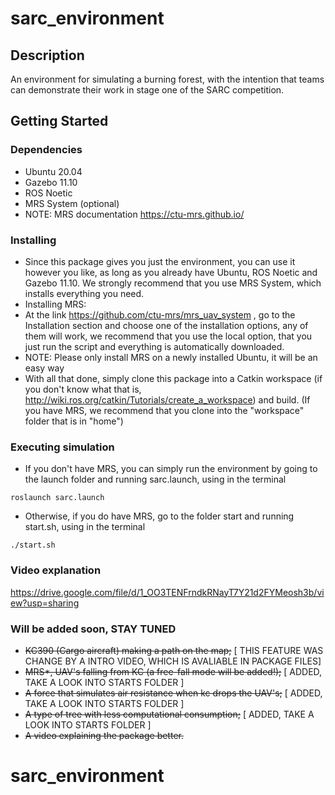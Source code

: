 # sarc_environment

## Description

An environment for simulating a burning forest, with the intention that teams can demonstrate their work in stage one of the SARC competition.

## Getting Started

### Dependencies

* Ubuntu 20.04
* Gazebo 11.10
* ROS Noetic
* MRS System (optional)
* NOTE: MRS documentation https://ctu-mrs.github.io/

### Installing

* Since this package gives you just the environment, you can use it however you like, as long as you already have Ubuntu, ROS Noetic and Gazebo 11.10. 
  We strongly recommend that you use MRS System, which installs everything you need.
* Installing MRS:
* At the link https://github.com/ctu-mrs/mrs_uav_system , go to the Installation section and choose one of the installation options,
  any of them will work, we recommend that you use the local option, that you just run the script and everything is automatically downloaded.
* NOTE: Please only install MRS on a newly installed Ubuntu, it will be an easy way
* With all that done, simply clone this package into a Catkin workspace (if you don't know what that is, http://wiki.ros.org/catkin/Tutorials/create_a_workspace)
  and build. (If you have MRS, we recommend that you clone into the "workspace" folder that is in "home")

### Executing simulation

* If you don't have MRS, you can simply run the environment by going to the launch folder and running sarc.launch, using in the terminal
```
roslaunch sarc.launch
```
* Otherwise, if you do have MRS, go to the folder start and running start.sh, using in the terminal
```
./start.sh
```

### Video explanation
https://drive.google.com/file/d/1_OO3TENFrndkRNayT7Y21d2FYMeosh3b/view?usp=sharing


### Will be added soon, STAY TUNED
* ~~KC390 (Cargo aircraft) making a path on the map;~~ [ THIS FEATURE WAS CHANGE BY A INTRO VIDEO, WHICH IS AVALIABLE IN PACKAGE FILES]
* ~~MRS*, UAV's falling from KC (a free-fall mode will be added!);~~ [ ADDED, TAKE A LOOK INTO STARTS FOLDER ]
* ~~A force that simulates air resistance when kc drops the UAV's;~~ [ ADDED, TAKE A LOOK INTO STARTS FOLDER ]
* ~~A type of tree with less computational consumption;~~ [ ADDED, TAKE A LOOK INTO STARTS FOLDER ]
* ~~A video explaining the package better.~~
# sarc_environment
